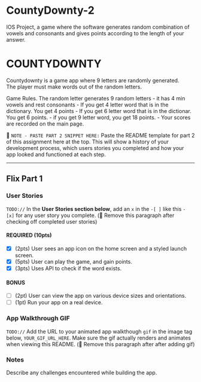 # CountyDownty-2
IOS Project, a game where the software generates random combination of vowels and consonants and gives points according to the length of your answer.
# COUNTYDOWNTY

Countydownty is a game app where 9 letters are randomly generated.  
The player must make words out of the random letters.

Game Rules. 
The random letter generates 9 random letters 
	- it has 4 min vowels and rest consonants 
	- If you get 4 letter word that is in the dictionary. You get 4 points 
	- If you get 6 letter word that is in the dictionar. You get 6 points.
	- if you get 9 letter word, you get 18 points. 
	- Your scores are recorded on the main page. 

📝 `NOTE - PASTE PART 2 SNIPPET HERE:` Paste the README template for part 2 of this assignment here at the top. This will show a history of your development process, which users stories you completed and how your app looked and functioned at each step.

---

## Flix Part 1

### User Stories
`TODO://` In the **User Stories section below**, add an `x` in the `-[ ]` like this `- [x]` for any user story you complete. (🚫 Remove this paragraph after checking off completed user stories)

#### REQUIRED (10pts)
- [x] (2pts) User sees an app icon on the home screen and a styled launch screen.
- [x] (5pts) User can play the game, and gain points.
- [x] (3pts) Uses API to check if the word exists.

#### BONUS
- [ ] (2pt) User can view the app on various device sizes and orientations.
- [ ] (1pt) Run your app on a real device.

### App Walkthrough GIF
`TODO://` Add the URL to your animated app walkthough `gif` in the image tag below, `YOUR_GIF_URL_HERE`. Make sure the gif actually renders and animates when viewing this README. (🚫 Remove this paragraph after after adding gif)



### Notes
Describe any challenges encountered while building the app.
